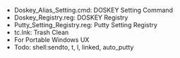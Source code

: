 * Doskey_Alias_Setting.cmd: DOSKEY Setting Command
* Doskey_Registry.reg: DOSKEY Registry
* Putty_Setting_Registry.reg: Putty Setting Registry
* tc.lnk: Trash Clean
* For Portable Windows UX
* Todo: shell:sendto, t, l, linked, auto_putty
